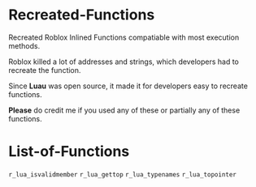 # Recreated-Functions

Recreated Roblox Inlined Functions compatiable with most execution methods.

Roblox killed a lot of addresses and strings, which developers had to recreate the function.

Since **Luau** was open source, it made it for developers easy to recreate functions.

**Please** do credit me if you used any of these or partially any of these functions.

# List-of-Functions

`r_lua_isvalidmember` `r_lua_gettop` `r_lua_typenames` `r_lua_topointer`
